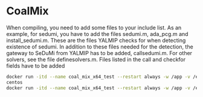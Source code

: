 # CoalMix

When compiling, you need to add some files to your include list. As an example, 
for sedumi, you have to add the files sedumi.m, ada_pcg.m and install_sedumi.m. 
These are the files YALMIP checks for when detecting existence of sedumi. 
In addition to these files needed for the detection, the gateway to SeDuMi 
from YALMIP has to be added, callsedumi.m. For other solvers, see the file definesolvers.m. 
Files listed in the call and checkfor fields have to be added

```bash
docker run -itd --name coal_mix_x64_test --restart always -w /app -v /etc/localtime:/etc/localtime -v /etc/timezone:/etc/timezone -p 5053:8000 cvxpy-x64:v2.0 uvicorn main:app --host 0.0.0.0 --port 8000
centos
docker run -itd --name coal_mix_x64_test --restart always -w /app -v /etc/localtime:/etc/localtime -v /etc/timezone/timezone:/etc/timezone/timezone -p 5053:8000 cvxpy-x64:v2.0 uvicorn main:app --host 0.0.0.0 --port 8000

```
